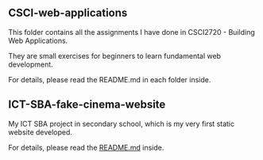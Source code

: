 ## CSCI-web-applications
This folder contains all the assignments I have done in CSCI2720 - Building Web Applications.

They are small exercises for beginners to learn fundamental web development.

For details, please read the README.md in each folder inside.

## ICT-SBA-fake-cinema-website
My ICT SBA project in secondary school, which is my very first static website developed.

For details, please read the [README.md](https://github.com/marukosy124/mini-web-projects/blob/master/ICT-SBA-fake-cinema-website/README.md) inside.
